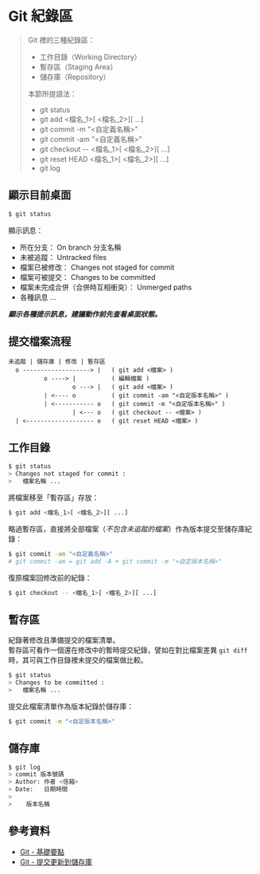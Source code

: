 Git 紀錄區
=======


> Git 裡的三種紀錄區：
>   - 工作目錄（Working Directory）
>   - 暫存區（Staging Area）
>   - 儲存庫（Repository）
>
> 本節所提語法：
>   - git status
>   - git add <檔名_1>[ <檔名_2>]\[ ...]
>   - git commit -m "<自定義名稱>"
>   - git commit -am "<自定義名稱>"
>   - git checkout -- <檔名_1>[ <檔名_2>]\[ ...]
>   - git reset HEAD <檔名_1>[ <檔名_2>]\[ ...]
>   - git log



## 顯示目前桌面

```sh
$ git status
```

顯示訊息：

  - 所在分支： On branch 分支名稱
  - 未被追蹤： Untracked files
  - 檔案已被修改： Changes not staged for commit
  - 檔案可被提交： Changes to be committed
  - 檔案未完成合併（合併時互相衝突）： Unmerged paths
  - 各種訊息 ...

___顯示各種提示訊息，建議動作前先查看桌面狀態。___



## 提交檔案流程

```
未追蹤 | 儲存庫 | 修改 | 暫存區
  o -------------------> |   ( git add <檔案> )
          o ----> |          ( 編輯檔案 )
                  o ---> |   ( git add <檔案> )
          | <---- o          ( git commit -am "<自定版本名稱>" )
          | <----------- o   ( git commit -m "<自定版本名稱>" )
                  | <--- o   ( git checkout -- <檔案> )
  | <------------------- o   ( git reset HEAD <檔案> )
```



## 工作目錄

```sh
$ git status
> Changes not staged for commit :
>   檔案名稱 ...
```


將檔案移至「暫存區」存放：

```sh
$ git add <檔名_1>[ <檔名_2>][ ...]
```


略過暫存區，直接將全部檔案（_不包含未追蹤的檔案_）作為版本提交至儲存庫紀錄：

```sh
$ git commit -am "<自定義名稱>"
# git commit -am = git add -A + git commit -m "<自定版本名稱>"
```


復原檔案回修改前的紀錄：

```sh
$ git checkout -- <檔名_1>[ <檔名_2>][ ...]
```



## 暫存區

紀錄著修改且準備提交的檔案清單。<br />
暫存區可看作一個還在修改中的暫時提交紀錄，譬如在對比檔案差異 ``` git diff ``` 時，其可與工作目錄裡未提交的檔案做比較。



```sh
$ git status
> Changes to be committed :
>   檔案名稱 ...
```


提交此檔案清單作為版本紀錄於儲存庫：

```sh
$ git commit -m "<自定版本名稱>"
```



## 儲存庫

```sh
$ git log
> commit 版本號碼
> Author: 作者 <信箱>
> Date:   日期時間
>
>    版本名稱
```


## 參考資料

  - [Git - 基礎要點](https://git-scm.com/book/zh-tw/v1/開始-Git-基礎要點)
  - [Git - 提交更新到儲存庫](https://git-scm.com/book/zh-tw/v1/Git-基礎-提交更新到儲存庫)

